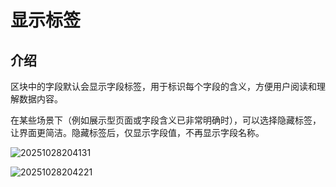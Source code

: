 # 显示标签

## 介绍

区块中的字段默认会显示字段标签，用于标识每个字段的含义，方便用户阅读和理解数据内容。

在某些场景下（例如展示型页面或字段含义已非常明确时），可以选择隐藏标签，让界面更简洁。隐藏标签后，仅显示字段值，不再显示字段名称。

![20251028204131](https://static-docs.nocobase.com/20251028204131.png)

![20251028204221](https://static-docs.nocobase.com/20251028204221.png)
